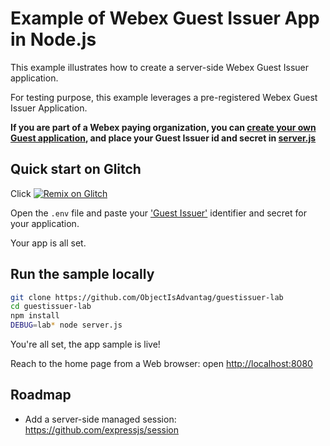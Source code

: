 # Example of Webex Guest Issuer App in Node.js

This example illustrates how to create a server-side Webex Guest Issuer application.

For testing purpose, this example leverages a pre-registered Webex Guest Issuer Application.

**If you are part of a Webex paying organization, you can [create your own Guest application](https://developer.webex.com/add-guest.html), and place your Guest Issuer id and secret in [server.js](./server.js#L31)**


## Quick start on Glitch

Click [![Remix on Glitch](https://cdn.glitch.com/2703baf2-b643-4da7-ab91-7ee2a2d00b5b%2Fremix-button.svg)](https://glitch.com/edit/#!/import/github/ObjectIsAdvantag/guestissuer-lab)

Open the `.env` file and paste your ['Guest Issuer'](https://developer.webex.com/docs/guest-issuer) identifier and secret for your application.

Your app is all set.


## Run the sample locally

``` bash
git clone https://github.com/ObjectIsAdvantag/guestissuer-lab
cd guestissuer-lab
npm install
DEBUG=lab* node server.js
```

You're all set, the app sample is live! 

Reach to the home page from a Web browser: open [http://localhost:8080](http://localhost:8080)


## Roadmap

- Add a server-side managed session: https://github.com/expressjs/session
